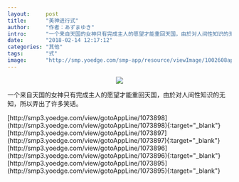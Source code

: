 ```yaml
---
layout:     post
title:      "美神进行式"
author:     "作者：あずまゆき"
intro:      "一个来自天国的女神只有完成主人的愿望才能重回天国，由於对人间性知识的无知，所以弄出了许多笑话。"
date:       "2018-02-14 12:17:12"
categories: "其他"
tags:       "式"
image:      "http://smp.yoedge.com/smp-app/resource/viewImage/1002608appline.png"
---
```

<div style="text-align: center">
<p><img src="http://smp.yoedge.com/smp-app/resource/viewImage/1002608appline.png"/></p>
</div>
<p class="post-meta">
<span>一个来自天国的女神只有完成主人的愿望才能重回天国，由於对人间性知识的无知，所以弄出了许多笑话。</span>
</p>
[http://smp3.yoedge.com/view/gotoAppLine/1073898](http://smp3.yoedge.com/view/gotoAppLine/1073898){:target="_blank"}
[http://smp3.yoedge.com/view/gotoAppLine/1073897](http://smp3.yoedge.com/view/gotoAppLine/1073897){:target="_blank"}
[http://smp3.yoedge.com/view/gotoAppLine/1073896](http://smp3.yoedge.com/view/gotoAppLine/1073896){:target="_blank"}
[http://smp3.yoedge.com/view/gotoAppLine/1073895](http://smp3.yoedge.com/view/gotoAppLine/1073895){:target="_blank"}


